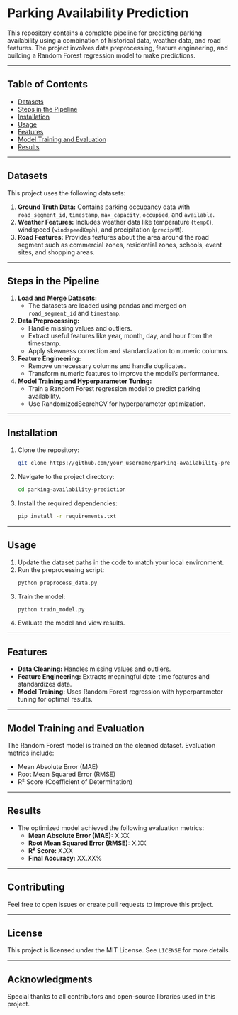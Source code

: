 # Parking Availability Prediction

This repository contains a complete pipeline for predicting parking availability using a combination of historical data, weather data, and road features. The project involves data preprocessing, feature engineering, and building a Random Forest regression model to make predictions.

---

## Table of Contents
- [Datasets](#datasets)
- [Steps in the Pipeline](#steps-in-the-pipeline)
- [Installation](#installation)
- [Usage](#usage)
- [Features](#features)
- [Model Training and Evaluation](#model-training-and-evaluation)
- [Results](#results)

---

## Datasets
This project uses the following datasets:
1. **Ground Truth Data:** Contains parking occupancy data with `road_segment_id`, `timestamp`, `max_capacity`, `occupied`, and `available`.
2. **Weather Features:** Includes weather data like temperature (`tempC`), windspeed (`windspeedKmph`), and precipitation (`precipMM`).
3. **Road Features:** Provides features about the area around the road segment such as commercial zones, residential zones, schools, event sites, and shopping areas.

---

## Steps in the Pipeline
1. **Load and Merge Datasets:**
   - The datasets are loaded using pandas and merged on `road_segment_id` and `timestamp`.
2. **Data Preprocessing:**
   - Handle missing values and outliers.
   - Extract useful features like year, month, day, and hour from the timestamp.
   - Apply skewness correction and standardization to numeric columns.
3. **Feature Engineering:**
   - Remove unnecessary columns and handle duplicates.
   - Transform numeric features to improve the model’s performance.
4. **Model Training and Hyperparameter Tuning:**
   - Train a Random Forest regression model to predict parking availability.
   - Use RandomizedSearchCV for hyperparameter optimization.

---

## Installation
1. Clone the repository:
    ```bash
    git clone https://github.com/your_username/parking-availability-prediction.git
    ```
2. Navigate to the project directory:
    ```bash
    cd parking-availability-prediction
    ```
3. Install the required dependencies:
    ```bash
    pip install -r requirements.txt
    ```

---

## Usage
1. Update the dataset paths in the code to match your local environment.
2. Run the preprocessing script:
    ```bash
    python preprocess_data.py
    ```
3. Train the model:
    ```bash
    python train_model.py
    ```
4. Evaluate the model and view results.

---

## Features
- **Data Cleaning:** Handles missing values and outliers.
- **Feature Engineering:** Extracts meaningful date-time features and standardizes data.
- **Model Training:** Uses Random Forest regression with hyperparameter tuning for optimal results.

---

## Model Training and Evaluation
The Random Forest model is trained on the cleaned dataset. Evaluation metrics include:
- Mean Absolute Error (MAE)
- Root Mean Squared Error (RMSE)
- R² Score (Coefficient of Determination)

---

## Results
- The optimized model achieved the following evaluation metrics:
    - **Mean Absolute Error (MAE):** X.XX
    - **Root Mean Squared Error (RMSE):** X.XX
    - **R² Score:** X.XX
    - **Final Accuracy:** XX.XX%

---

## Contributing
Feel free to open issues or create pull requests to improve this project.

---

## License
This project is licensed under the MIT License. See `LICENSE` for more details.

---

## Acknowledgments
Special thanks to all contributors and open-source libraries used in this project.
